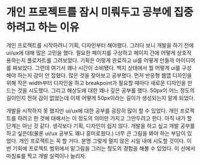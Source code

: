 # 개인 프로젝트를 잠시 미뤄두고 공부에 집중하려고 하는 이유
개인 프로젝트를 시작하려니 기획, 디자인부터 해야했다. 그러다 보니 개발을 하기 전에 ui/ux에 대해 많은 고민을 했다. 필요한 페이지를 구상하고 페이지 간에 어떻게 상호작용하는지 플로차트를 그려보았다. 기획은 이렇게 완료하고 ui를 어떻게 만들까 아이디어를 짜보았다. 그런데 여기서 꽤나 시간이 소비됐다. 백지 상태에서 뭘 어떻게 ui를 구성해야 하는지 감이 안 잡혔다. 많은 것을 찾아보고 공부했다. 먼저 반응형 웹앱 디자인을 위해 작은 width부터 디자인을 하고 breakpoint가 필요할 때마다 새로운 디자인을 만드는 것을 시도했다. 그리고 해상도에 대한 꽤나 깊은 공부를 했다. 50px이 어느 정도의 길이인지 전혀 감이 없었는데 이제 어떻게 50px이라는 길이가 생성되는지 알게 되었다. 

개발을 시작하지 못 했지만 ui/ux에 대한 공부를 굉장히 많이 할 수 있었다. 개인 프로젝트를 하려고 한 것에 대해서는 이 정도의 의미만 가지고 그만두려고 한다. 아직 내가 할 단계는 아닌 것 같다. 생각보다 기획, 디자인이 쉽지 않다. 개발을 하고 싶고 개발 공부를 하고 싶은데(물론 ui/ux 공부도 꽤나 흥미로웠다.) 너무 큰 그림을 봐야 하는 부담이 있었다. 개인 프로젝트는 꼭 할 거다. 분명 그렇게 멀지 않은 시일 내에 시도할 것이다. 이번 기회에 프로젝트 범위에서 밑그림을 그리는 정도의 경험을 해볼 수 있었다. 이 선에서 마침표를 찍고 개발 실력이나 늘리자.
